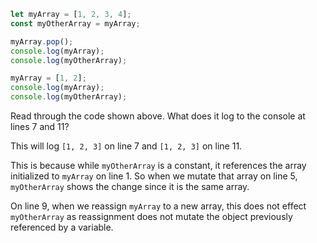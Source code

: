```js
let myArray = [1, 2, 3, 4];
const myOtherArray = myArray;

myArray.pop();
console.log(myArray);
console.log(myOtherArray);

myArray = [1, 2];
console.log(myArray);
console.log(myOtherArray);
```

Read through the code shown above. What does it log to the console at lines 7 and 11?

This will log `[1, 2, 3]` on line 7 and `[1, 2, 3]` on line 11.

This is because while `myOtherArray` is a constant, it references the array initialized to `myArray` on line 1. So when we mutate that array on line 5, `myOtherArray` shows the change since it is the same array.

On line 9, when we reassign `myArray` to a new array, this does not effect `myOtherArray` as reassignment does not mutate the object previously referenced by a variable.
